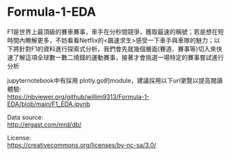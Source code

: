 # Formula-1-EDA

F1是世界上最頂級的賽車賽事，車手在分秒間競爭，獲取最速的稱號；若是想在短時間內瞭解更多，不妨看看Netflix的<飆速求生>感受一下車手與車隊的魅力；以下將針對F1的資料進行探索式分析，我們會先就幾個層面(賽道、賽事等)切入來快速了解這項全球數一數二燒錢的運動賽事，接著才會挑選一場特定的賽事嘗試進行分析  

jupyternotebook中有採用 plotly.go的module，建議採用以下url瀏覽以提高閱讀體驗:  
https://nbviewer.org/github/willim9313/Formula-1-EDA/blob/main/F1_EDA.ipynb

Data source:  
http://ergast.com/mrd/db/  

License:  
https://creativecommons.org/licenses/by-nc-sa/3.0/  
